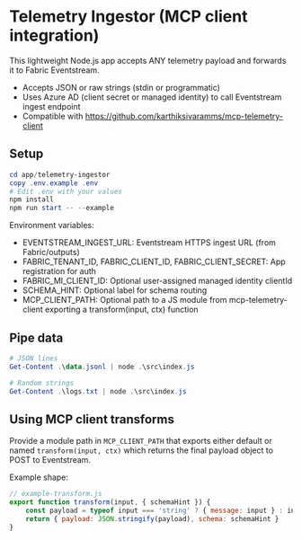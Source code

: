# Telemetry Ingestor (MCP client integration)

This lightweight Node.js app accepts ANY telemetry payload and forwards it to Fabric Eventstream.

- Accepts JSON or raw strings (stdin or programmatic)
- Uses Azure AD (client secret or managed identity) to call Eventstream ingest endpoint
- Compatible with https://github.com/karthiksivaramms/mcp-telemetry-client

## Setup

```powershell
cd app/telemetry-ingestor
copy .env.example .env
# Edit .env with your values
npm install
npm run start -- --example
```

Environment variables:
- EVENTSTREAM_INGEST_URL: Eventstream HTTPS ingest URL (from Fabric/outputs)
- FABRIC_TENANT_ID, FABRIC_CLIENT_ID, FABRIC_CLIENT_SECRET: App registration for auth
- FABRIC_MI_CLIENT_ID: Optional user-assigned managed identity clientId
- SCHEMA_HINT: Optional label for schema routing
 - MCP_CLIENT_PATH: Optional path to a JS module from mcp-telemetry-client exporting a transform(input, ctx) function

## Pipe data
```powershell
# JSON lines
Get-Content .\data.jsonl | node .\src\index.js

# Random strings
Get-Content .\logs.txt | node .\src\index.js
```

## Using MCP client transforms
Provide a module path in `MCP_CLIENT_PATH` that exports either default or named `transform(input, ctx)` which returns the final payload object to POST to Eventstream.

Example shape:
```js
// example-transform.js
export function transform(input, { schemaHint }) {
	const payload = typeof input === 'string' ? { message: input } : input
	return { payload: JSON.stringify(payload), schema: schemaHint }
}
```
